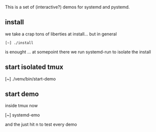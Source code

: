 This is a set of (interactive?) demos for systemd and pystemd.

install
-------

we take a crap tons of liberties at install... but in general

    [~] ./install

is enought ... at somepoint there we run systemd-run to isolate the install


start isolated tmux
---------------------

[~] ./venv/bin/start-demo

start demo
----------

inside tmux now


[~] systemd-emo

and the just hit n to test every demo
